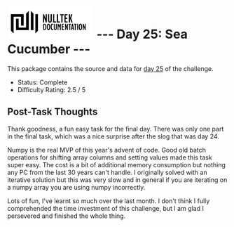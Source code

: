 # ![NullTek Documentation](../../resources/NullTekDocumentationLogo.png) --- Day 25: Sea Cucumber ---

This package contains the source and data for [day 25](https://adventofcode.com/2021/day/25) of the challenge.

* Status: Complete
* Difficulty Rating: 2.5 / 5

## Post-Task Thoughts

Thank goodness, a fun easy task for the final day.
There was only one part in the final task, which was a nice surprise after the slog that was day 24.

Numpy is the real MVP of this year's advent of code.
Good old batch operations for shifting array columns and setting values made this task super easy.
The cost is a bit of additional memory consumption but nothing any PC from the last 30 years can't handle.
I originally solved with an iterative solution but this was very slow and in general if you are iterating on a numpy array you are using numpy incorrectly.

Lots of fun, I've learnt so much over the last month.
I don't think I fully comprehended the time investment of this challenge, but I am glad I persevered and finished the whole thing.
